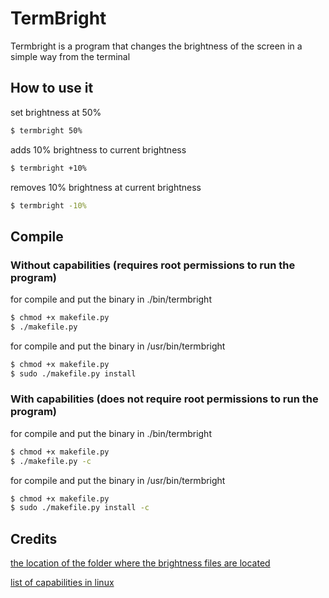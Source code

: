# TermBright

Termbright is a program that changes the brightness of the screen in a simple way from the terminal

## How to use it

set brightness at 50%
```sh
$ termbright 50%
```

adds 10% brightness to current brightness
```sh
$ termbright +10%
```

removes 10% brightness at current brightness
```sh
$ termbright -10%
```

## Compile

### Without capabilities (requires root permissions to run the program)

for compile and put the binary in ./bin/termbright
```sh
$ chmod +x makefile.py
$ ./makefile.py
```

for compile and put the binary in /usr/bin/termbright
```sh
$ chmod +x makefile.py
$ sudo ./makefile.py install
```

### With capabilities (does not require root permissions to run the program)

for compile and put the binary in ./bin/termbright
```sh
$ chmod +x makefile.py
$ ./makefile.py -c
```

for compile and put the binary in /usr/bin/termbright
```sh
$ chmod +x makefile.py
$ sudo ./makefile.py install -c
```

## Credits
[the location of the folder where the brightness files are located](https://askubuntu.com/a/56168)

[list of capabilities in linux](https://man7.org/linux/man-pages/man7/capabilities.7.html)
